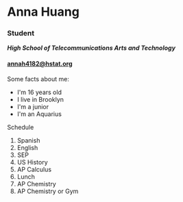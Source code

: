 # **Anna Huang**  
### Student  
_**High School of Telecommunications Arts and Technology**_
#### annah4182@hstat.org 

Some facts about me: 
* I'm 16 years old 
* I live in Brooklyn 
* I'm a junior  
* I'm an Aquarius

Schedule

1. Spanish
2. English
3. SEP
4. US History
5. AP Calculus
6. Lunch
7. AP Chemistry
8. AP Chemistry or Gym
